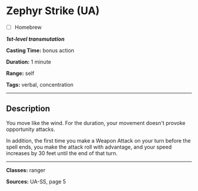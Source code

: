 # Zephyr Strike (UA)

- [ ] Homebrew

***1st-level transmutation***

**Casting Time:** bonus action

**Duration:** 1 minute

**Range:** self

**Tags:** verbal, concentration

---

## Description
You move like the wind.
For the duration, your movement doesn't provoke opportunity attacks.

In addition, the first time you make a Weapon Attack on your turn before the spell ends, you make the attack roll with advantage, and your speed increases by 30 feet until the end of that turn.

---

**Classes:** ranger

**Sources:** UA-SS, page 5

